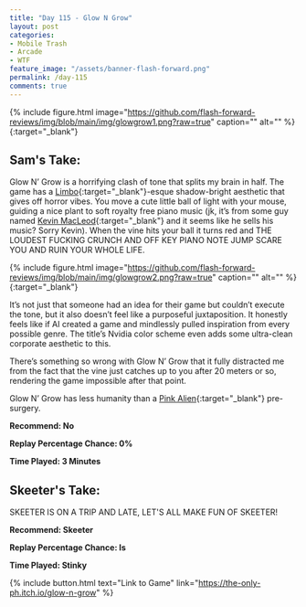 ```yaml
---
title: "Day 115 - Glow N Grow"
layout: post
categories:
- Mobile Trash
- Arcade
- WTF
feature_image: "/assets/banner-flash-forward.png"
permalink: /day-115
comments: true
---
```


{% include figure.html image="https://github.com/flash-forward-reviews/img/blob/main/img/glowgrow1.png?raw=true" caption="" alt="" %}{:target="_blank"}

## Sam's Take:

Glow N’ Grow is a horrifying clash of tone that splits my brain in half. The game has a [Limbo](https://store.steampowered.com/app/48000/LIMBO/){:target="_blank"}-esque shadow-bright aesthetic that gives off horror vibes. You move a cute little ball of light with your mouse, guiding a nice plant to soft royalty free piano music (jk, it’s from some guy named [Kevin MacLeod](https://incompetech.com/){:target="_blank"} and it seems like he sells his music? Sorry Kevin). When the vine hits your ball it turns red and THE LOUDEST FUCKING CRUNCH AND OFF KEY PIANO NOTE JUMP SCARE YOU AND RUIN YOUR WHOLE LIFE.

{% include figure.html image="https://github.com/flash-forward-reviews/img/blob/main/img/glowgrow2.png?raw=true" caption="" alt="" %}{:target="_blank"}

It’s not just that someone had an idea for their game but couldn’t execute the tone, but it also doesn’t feel like a purposeful juxtaposition. It honestly feels like if AI created a game and mindlessly pulled inspiration from every possible genre. The title’s Nvidia color scheme even adds some ultra-clean corporate aesthetic to this.

There’s something so wrong with Glow N’ Grow that it fully distracted me from the fact that the vine just catches up to you after 20 meters or so, rendering the game impossible after that point.

Glow N’ Grow has less humanity than a [Pink Alien](https://flash-forward-reviews.github.io/day-100){:target="_blank"} pre-surgery.


**Recommend: No**

**Replay Percentage Chance: 0%**

**Time Played: 3 Minutes**

## Skeeter's Take:

SKEETER IS ON A TRIP AND LATE, LET'S ALL MAKE FUN OF SKEETER!

**Recommend: Skeeter**

**Replay Percentage Chance: Is**

**Time Played: Stinky**

{% include button.html text="Link to Game" link="https://the-only-ph.itch.io/glow-n-grow" %}
